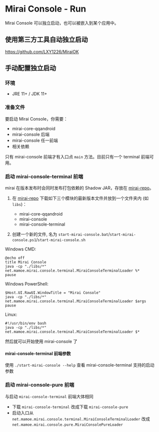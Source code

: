 # Mirai Console - Run

Mirai Console 可以独立启动，也可以被嵌入到某个应用中。

## 使用第三方工具自动独立启动

https://github.com/LXY1226/MiraiOK

## 手动配置独立启动

### 环境
- JRE 11+ / JDK 11+

### 准备文件

要启动 Mirai Console，你需要：
- mirai-core-qqandroid 
- mirai-console 后端
- mirai-console 任一前端
- 相关依赖

只有 mirai-console 前端才有入口点 `main` 方法。目前只有一个 terminal 前端可用。

### 启动 mirai-console-terminal 前端

mirai 在版本发布时会同时发布打包依赖的 Shadow JAR，存放在 [mirai-repo]。

1. 在 [mirai-repo] 下载如下三个模块的最新版本文件并放到一个文件夹内 (如 `libs`)：
   - mirai-core-qqandroid
   - mirai-console
   - mirai-console-terminal

2. 创建一个新的文件, 名为 `start-mirai-console.bat`/`start-mirai-console.ps1`/`start-mirai-console.sh`

Windows CMD:
```shell script
@echo off
title Mirai Console
java -cp "./libs/*" net.mamoe.mirai.console.terminal.MiraiConsoleTerminalLoader %*
pause
```

Windows PowerShell:
```shell script
$Host.UI.RawUI.WindowTitle = "Mirai Console"
java -cp "./libs/*" net.mamoe.mirai.console.terminal.MiraiConsoleTerminalLoader $args
pause
```

Linux:
```shell script
#!/usr/bin/env bash
java -cp "./libs/*" net.mamoe.mirai.console.terminal.MiraiConsoleTerminalLoader $*
```

然后就可以开始使用 mirai-console 了

#### mirai-console-terminal 前端参数
使用 `./start-mirai-console --help` 查看 mirai-console-terminal 支持的启动参数

[mirai-repo]: https://github.com/project-mirai/mirai-repo/tree/master/shadow


### 启动 mirai-console-pure 前端

与启动 `mirai-console-terminal` 前端大体相同
- 下载 `mirai-console-terminal` 改成下载 `mirai-console-pure`
- 启动入口从 `net.mamoe.mirai.console.terminal.MiraiConsoleTerminalLoader` 改成 `net.mamoe.mirai.console.pure.MiraiConsolePureLoader`
